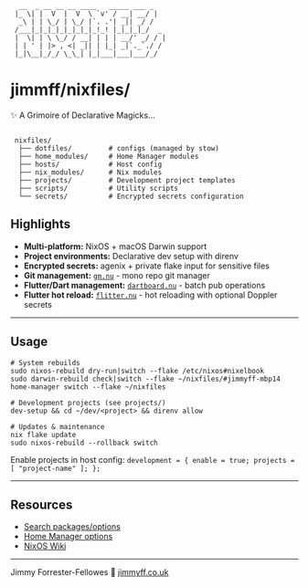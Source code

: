 ```text
  __  _ __ __ __ ____   _____ ___ _    
 |_ \| |  V  |  V  \ `v' / __| __/ |   
  _\ | | \_/ | \_/ |`. .'| _|| _/ /    
 /___|_|_|_|_|_|_|_|_!_! |_|_|_|_/  _  
 |  \| | \ \_/ / __| | | | __/' _/ / | 
 | | ' | |> , <| _|| | |_| _|`._`./ /  
 |_|\__|_/_/ \_\_| |_|___|___|___/_/   

```

# jimmff/nixfiles/

✨ A Grimoire of Declarative Magicks...

```text

 nixfiles/
  ├── dotfiles/         # configs (managed by stow)
  ├── home_modules/     # Home Manager modules
  ├── hosts/            # Host config
  ├── nix_modules/      # Nix modules
  ├── projects/         # Development project templates
  ├── scripts/          # Utility scripts
  └── secrets/          # Encrypted secrets configuration

```

## Highlights

- **Multi-platform:** NixOS + macOS Darwin support
- **Project environments:** Declarative dev setup with direnv
- **Encrypted secrets:** agenix + private flake input for sensitive files
- **Git management:** [`gm.nu`](scripts/git-manager/) - mono repo git manager
- **Flutter/Dart management:** [`dartboard.nu`](scripts/dartboard/) - batch pub operations
- **Flutter hot reload:** [`flitter.nu`](scripts/flitter/) - hot reloading with optional Doppler secrets

---

## Usage

```shell
# System rebuilds
sudo nixos-rebuild dry-run|switch --flake /etc/nixos#nixelbook
sudo darwin-rebuild check|switch --flake ~/nixfiles/#jimmyff-mbp14
home-manager switch --flake ~/nixfiles

# Development projects (see projects/)
dev-setup && cd ~/dev/<project> && direnv allow

# Updates & maintenance
nix flake update
sudo nixos-rebuild --rollback switch
```

Enable projects in host config: `development = { enable = true; projects = [ "project-name" ]; };`

---

## Resources

- [Search packages/options](https://search.nixos.org/)
- [Home Manager options](https://home-manager-options.extranix.com/)
- [NixOS Wiki](https://wiki.nixos.org/)

---

Jimmy Forrester-Fellowes 🌈 [jimmyff.co.uk](https://www.jimmyff.co.uk/)
